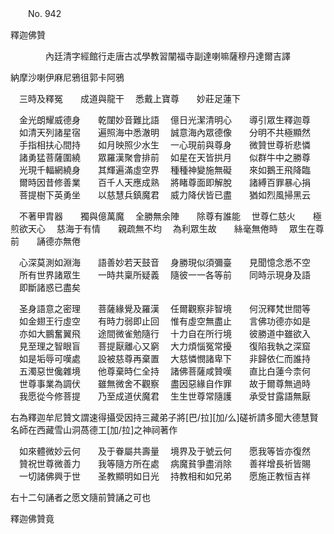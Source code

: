 ﻿　　No. 942

釋迦佛贊

　　　　內廷清字經館行走唐古忒學教習闡福寺副達喇嘛薩穆丹達爾吉譯


納摩沙喇伊麻尼鴉徂郭卡阿鴉

　三時及釋冤　　成道與龍干
　悉戴上寶尊　　妙莊足蓮下　

　金光朗耀威德身　　乾闥妙音難比語
　億日光潔清明心　　導引眾生釋迦尊
　如清天列諸星宿　　遍照海中悉澈明
　誠意海內眾德像　　分明不共極顯然
　手指相扶心間持　　如月映照少水生
　一心現前與尊身　　微贊世尊祈悲憐
　諸勇猛菩薩圍繞　　眾羅漢聚會排前
　如星在天皆拱月　　似群牛中之勝尊
　光現千輻網繞身　　其輝遍滿虛空界
　種種神變施無礙　　來如鵝王飛降臨
　爾時因昔修善業　　百千人天應成熟
　將睹尊面即解脫　　諸縛百罪暴心捐
　菩提樹下英勇坐　　以慈慧兵鎮魔君
　威力降伏皆已盡　　猶如烈風掃黑云　

　不著甲胄器　　獨與億萬魔
　全勝無余陣　　除尊有誰能
　世尊仁慈火　　極煎欲天心
　慈海于有情　　親疏無不均
　為利眾生故　　絲毫無倦時
　眾生在尊前　　誦德亦無倦　

　心深莫測如淵海　　語善妙若天鼓音
　身勝現似須彌臺　　見聞憶念悉不空
　所有世界諸眾生　　一時共稟所疑義
　隨彼一一各等前　　同時示現身及語
　即斷諸惑已盡矣　

　圣身語意之密理　　菩薩緣覺及羅漢
　任爾觀察非智境　　何況釋梵世間等
　如金翅王行虛空　　有時力弱即止回
　惟有虛空無盡止　　言佛功德亦如是
　亦如大鵬奮翼飛　　途間微雀勉隨行
　十力自在所行境　　彼勝道中雖欲入
　見至理之智眼盲　　菩提厭離心又窮
　大力煩惱冤常擾　　復陷我執之深窟
　如是垢辱可嘆處　　設被慈尊再棄置
　大慈憐憫諸卑下　　非歸依仁而誰持
　五濁惡世儳雜境　　他尊棄時仁全持
　諸佛菩薩咸贊嘆　　直比白蓮今柰何
　世尊事業為調伏　　雖無微舍不觀察
　盡因惡緣自作罪　　故于爾尊無過時
　我愿從今修菩提　　乃至成道伏魔君
　生生世尊常隨護　　承受甘露語無厭　

右為釋迦牟尼贊文謂速得攝受因持三藏弟子將[巴/拉][加/么]磋祈請多聞大德慧賢名師在西藏雪山洞萵德工[加/拉]之神祠著作

　如來體微妙云何　　及于眷屬共壽量
　境界及于號云何　　愿我等皆亦復然
　贊祝世尊微善力　　我等隨方所在處
　病魔貧爭盡消除　　善祥增長祈皆賜
　一切諸佛興于世　　圣教顯明如日光
　持教相和如兄弟　　愿施正教恒吉祥　

右十二句誦者之愿文隨前贊誦之可也

釋迦佛贊竟
